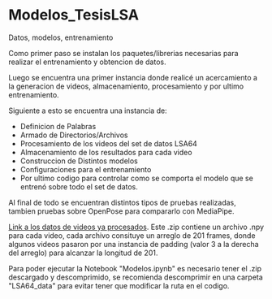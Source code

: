 # Modelos_TesisLSA
Datos, modelos, entrenamiento

Como primer paso se instalan los paquetes/librerias necesarias para realizar el entrenamiento y obtencion de datos.

Luego se encuentra una primer instancia donde realicé un acercamiento a la generacion de videos, almacenamiento, procesamiento y por ultimo entrenamiento.

Siguiente a esto se encuentra una instancia de: 
- Definicion de Palabras
- Armado de Directorios/Archivos
- Procesamiento de los videos del set de datos LSA64
- Almacenamiento de los resultados para cada video
- Construccion de Distintos modelos
- Configuraciones para el entrenamiento
- Por ultimo codigo para controlar como se comporta el modelo que se entrenó sobre todo el set de datos.

Al final de todo se encuentran distintos tipos de pruebas realizadas, tambien pruebas sobre OpenPose para compararlo con MediaPipe.


[Link a los datos de videos ya procesados](https://drive.google.com/file/d/1Q1A94UmeEYExCOpjysJc996Ozx8jX9Ao/view?usp=share_link). 
Este .zip contiene un archivo .npy para cada video, cada archivo consituye un arreglo de 201 frames, donde algunos videos pasaron por una instancia de
padding (valor 3 a la derecha del arreglo) para alcanzar la longitud de 201.

Para poder ejecutar la Notebook "Modelos.ipynb" es necesario tener el .zip descargado y descomprimido, se recomienda descomprimir en una carpeta "LSA64_data" para evitar  tener que modificar la ruta en el codigo.
